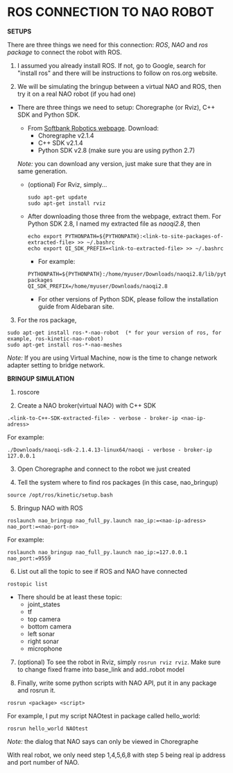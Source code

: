 # ROS CONNECTION TO NAO ROBOT

**SETUPS**

There are three things we need for this connection: *ROS*, *NAO* and *ros package* to connect the robot with ROS.
1. I assumed you already install ROS. If not, go to Google, search for "install ros" and there will be instructions to follow on ros.org website.
  
2. We will be simulating the bringup between a virtual NAO and ROS, then try it on a real NAO robot (if you had one)
- There are three things we need to setup: Choregraphe (or Rviz), C++ SDK and Python SDK.

  - From [Softbank Robotics webpage](https://www.softbankrobotics.com/emea/en/support/nao-6/downloads-softwares). Download:
    - Choregraphe v2.1.4
    - C++ SDK v2.1.4
    - Python SDK v2.8 (make sure you are using python 2.7)

  *Note:* you can download any version, just make sure that they are in same generation.
  
  - (optional) For Rviz, simply...
    ```
    sudo apt-get update
    sudo apt-get install rviz
    ```
  - After downloading those three from the webpage, extract them. For Python SDK 2.8, I named my extracted file as *naoqi2.8*, then
    ```
    echo export PYTHONPATH=${PYTHONPATH}:<link-to-site-packages-of-extracted-file> >> ~/.bashrc
    echo export QI_SDK_PREFIX=<link-to-extracted-file> >> ~/.bashrc
    ```
    - For example:
    ```
    PYTHONPATH=${PYTHONPATH}:/home/myuser/Downloads/naoqi2.8/lib/python2.7/site-packages
    QI_SDK_PREFIX=/home/myuser/Downloads/naoqi2.8
    ```
    - For other versions of Python SDK, please follow the installation guide from Aldebaran site.
      
3. For the ros package,
  ```
  sudo apt-get install ros-*-nao-robot  (* for your version of ros, for example, ros-kinetic-nao-robot)
  sudo apt-get install ros-*-nao-meshes
  ```
  
*Note:* If you are using Virtual Machine, now is the time to change network adapter setting to bridge network.

**BRINGUP SIMULATION**

1) roscore
  
2) Create a NAO broker(virtual NAO) with C++ SDK
```
.<link-to-C++-SDK-extracted-file> - verbose - broker-ip <nao-ip-adress>
```
For example:
```
./Downloads/naoqi-sdk-2.1.4.13-linux64/naoqi - verbose - broker-ip 127.0.0.1
```
3) Open Choregraphe and connect to the robot we just created

4) Tell the system where to find ros packages (in this case, nao_bringup)
```
source /opt/ros/kinetic/setup.bash
```
5) Bringup NAO with ROS
```
roslaunch nao_bringup nao_full_py.launch nao_ip:=<nao-ip-adress> nao_port:=<nao-port-no>
```
For example:
```
roslaunch nao_bringup nao_full_py.launch nao_ip:=127.0.0.1 nao_port:=9559
```
6) List out all the topic to see if ROS and NAO have connected
```
rostopic list
```
- There should be at least these topic:
  - joint_states
  - tf
  - top camera
  - bottom camera
  - left sonar
  - right sonar
  - microphone
    
7) (optional) To see the robot in Rviz, simply `rosrun rviz rviz`. Make sure to change fixed frame into base_link and add..robot model
    
8) Finally, write some python scripts with NAO API, put it in any package and rosrun it.
```
rosrun <package> <script>
```
For example, I put my script NAOtest in package called hello_world:
```
rosrun hello_world NAOtest
```

*Note:* the dialog that NAO says can only be viewed in Choregraphe

With real robot, we only need step 1,4,5,6,8 with step 5 being real ip address and port number of NAO.
